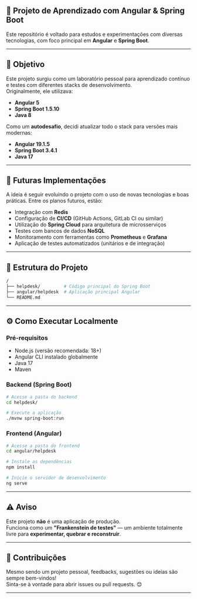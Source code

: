 ## 🧪 Projeto de Aprendizado com Angular & Spring Boot

Este repositório é voltado para estudos e experimentações com diversas tecnologias, com foco principal em **Angular** e **Spring Boot**.

---

## 🚀 Objetivo

Este projeto surgiu como um laboratório pessoal para aprendizado contínuo e testes com diferentes stacks de desenvolvimento.  
Originalmente, ele utilizava:

- **Angular 5**
- **Spring Boot 1.5.10**
- **Java 8**

Como um **autodesafio**, decidi atualizar todo o stack para versões mais modernas:

- **Angular 19.1.5**
- **Spring Boot 3.4.1**
- **Java 17**

---

## 🔮 Futuras Implementações

A ideia é seguir evoluindo o projeto com o uso de novas tecnologias e boas práticas. Entre os planos futuros, estão:

- Integração com **Redis**
- Configuração de **CI/CD** (GitHub Actions, GitLab CI ou similar)
- Utilização do **Spring Cloud** para arquitetura de microsserviços
- Testes com bancos de dados **NoSQL**
- Monitoramento com ferramentas como **Prometheus** e **Grafana**
- Aplicação de testes automatizados (unitários e de integração)

---

## 📁 Estrutura do Projeto

```bash
/
├── helpdesk/         # Código principal do Spring Boot
├── angular/helpdesk  # Aplicação principal Angular
└── README.md
```

---

## ⚙️ Como Executar Localmente

### Pré-requisitos

- Node.js (versão recomendada: 18+)
- Angular CLI instalado globalmente
- Java 17
- Maven

### Backend (Spring Boot)

```bash
# Acesse a pasta do backend
cd helpdesk/

# Execute a aplicação
./mvnw spring-boot:run
```

### Frontend (Angular)

```bash
# Acesse a pasta do frontend
cd angular/helpdesk

# Instale as dependências
npm install

# Inicie o servidor de desenvolvimento
ng serve
```

---

## ⚠️ Aviso

Este projeto **não** é uma aplicação de produção.  
Funciona como um **"Frankenstein de testes"** — um ambiente totalmente livre para **experimentar, quebrar e reconstruir**.

---

## 🤝 Contribuições

Mesmo sendo um projeto pessoal, feedbacks, sugestões ou ideias são sempre bem-vindos!  
Sinta-se à vontade para abrir issues ou pull requests. 😊

---
